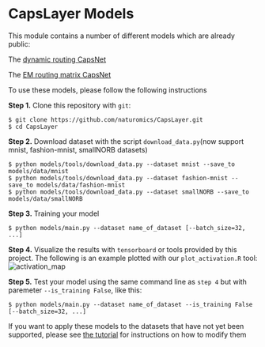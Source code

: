 # CapsLayer Models

This module contains a number of different models which are already public:

The [dynamic routing CapsNet](https://arxiv.org/abs/1710.09829)

The [EM routing matrix CapsNet](https://openreview.net/pdf?id=HJWLfGWRb)

To use these models, please follow the following instructions


**Step 1.** Clone this repository with `git`:
```
$ git clone https://github.com/naturomics/CapsLayer.git
$ cd CapsLayer
```

**Step 2.** Download dataset with the script `download_data.py`(now support mnist, fashion-mnist, smallNORB datasets)
```
$ python models/tools/download_data.py --dataset mnist --save_to models/data/mnist
$ python models/tools/download_data.py --dataset fashion-mnist --save_to models/data/fashion-mnist
$ python models/tools/download_data.py --dataset smallNORB --save_to models/data/smallNORB
```

**Step 3.** Training your model
```
$ python models/main.py --dataset name_of_dataset [--batch_size=32, ...]
```

**Step 4.** Visualize the results with `tensorboard` or tools provided by this project. The following is an example plotted with our `plot_activation.R` tool:
![activation_map](assets/results_mnist_vecCapsNetactivations.gif)

**Step 5.** Test your model using the same command line as `step 4` but with paremeter `--is_training False`, like this:
```
$ python models/main.py --dataset name_of_dataset --is_training False [--batch_size=32, ...]
```

If you want to apply these models to the datasets that have not yet been supported, please see [the tutorial](https://github.com/naturomics/CapsLayer/blob/master/docs/tutorials.md) for instructions on how to modify them
